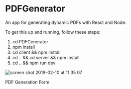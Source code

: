 # PDFGenerator

An app for generating dynamic PDFs with React and Node.

To get this up and running, follow these steps:

1) cd PDFGenerator
2) npm install
3) cd client && npm install
3) cd .. && cd server && npm install
4) cd .. && npm run dev

![screen shot 2019-02-10 at 11 35 07](https://user-images.githubusercontent.com/25869284/52533180-0063e800-2d28-11e9-8d03-e8342b8522ba.png)

PDF Generation Form